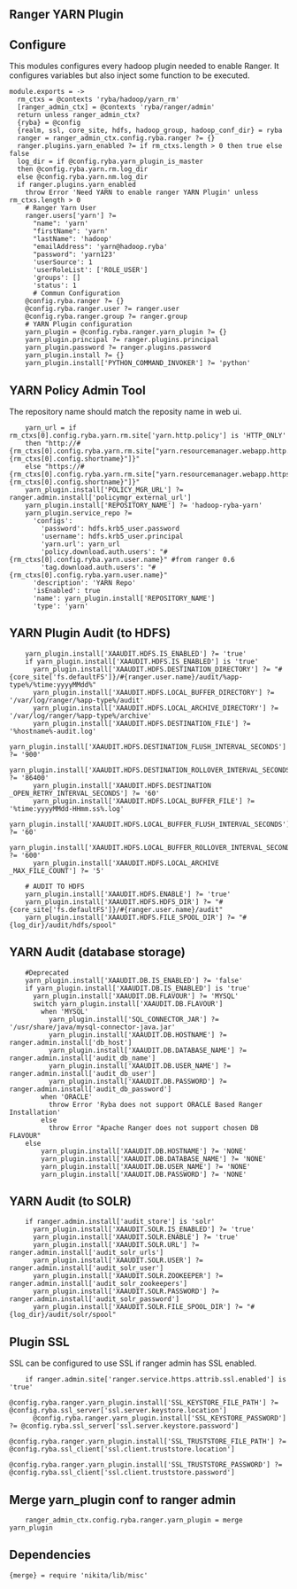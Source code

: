 
## Ranger YARN Plugin

## Configure
This modules configures every hadoop plugin needed to enable Ranger. It configures
variables but also inject some function to be executed.

    module.exports = ->
      rm_ctxs = @contexts 'ryba/hadoop/yarn_rm'
      [ranger_admin_ctx] = @contexts 'ryba/ranger/admin'
      return unless ranger_admin_ctx?
      {ryba} = @config
      {realm, ssl, core_site, hdfs, hadoop_group, hadoop_conf_dir} = ryba
      ranger = ranger_admin_ctx.config.ryba.ranger ?= {}
      ranger.plugins.yarn_enabled ?= if rm_ctxs.length > 0 then true else false
      log_dir = if @config.ryba.yarn_plugin_is_master
      then @config.ryba.yarn.rm.log_dir
      else @config.ryba.yarn.nm.log_dir
      if ranger.plugins.yarn_enabled
        throw Error 'Need YARN to enable ranger YARN Plugin' unless rm_ctxs.length > 0
        # Ranger Yarn User
        ranger.users['yarn'] ?=
          "name": 'yarn'
          "firstName": 'yarn'
          "lastName": 'hadoop'
          "emailAddress": 'yarn@hadoop.ryba'
          "password": 'yarn123'
          'userSource': 1
          'userRoleList': ['ROLE_USER']
          'groups': []
          'status': 1
          # Commun Configuration
        @config.ryba.ranger ?= {}
        @config.ryba.ranger.user ?= ranger.user
        @config.ryba.ranger.group ?= ranger.group
        # YARN Plugin configuration
        yarn_plugin = @config.ryba.ranger.yarn_plugin ?= {}
        yarn_plugin.principal ?= ranger.plugins.principal
        yarn_plugin.password ?= ranger.plugins.password
        yarn_plugin.install ?= {}
        yarn_plugin.install['PYTHON_COMMAND_INVOKER'] ?= 'python'

## YARN Policy Admin Tool
The repository name should match the reposity name in web ui.

        yarn_url = if rm_ctxs[0].config.ryba.yarn.rm.site['yarn.http.policy'] is 'HTTP_ONLY'
        then "http://#{rm_ctxs[0].config.ryba.yarn.rm.site["yarn.resourcemanager.webapp.http.address.#{rm_ctxs[0].config.shortname}"]}"
        else "https://#{rm_ctxs[0].config.ryba.yarn.rm.site["yarn.resourcemanager.webapp.https.address.#{rm_ctxs[0].config.shortname}"]}"
        yarn_plugin.install['POLICY_MGR_URL'] ?= ranger.admin.install['policymgr_external_url']
        yarn_plugin.install['REPOSITORY_NAME'] ?= 'hadoop-ryba-yarn'
        yarn_plugin.service_repo ?=
          'configs':
            'password': hdfs.krb5_user.password
            'username': hdfs.krb5_user.principal
            'yarn.url': yarn_url
            'policy.download.auth.users': "#{rm_ctxs[0].config.ryba.yarn.user.name}" #from ranger 0.6
            'tag.download.auth.users': "#{rm_ctxs[0].config.ryba.yarn.user.name}"
          'description': 'YARN Repo'
          'isEnabled': true
          'name': yarn_plugin.install['REPOSITORY_NAME']
          'type': 'yarn'

## YARN Plugin Audit (to HDFS)

        yarn_plugin.install['XAAUDIT.HDFS.IS_ENABLED'] ?= 'true'
        if yarn_plugin.install['XAAUDIT.HDFS.IS_ENABLED'] is 'true'
          yarn_plugin.install['XAAUDIT.HDFS.DESTINATION_DIRECTORY'] ?= "#{core_site['fs.defaultFS']}/#{ranger.user.name}/audit/%app-type%/%time:yyyyMMdd%"
          yarn_plugin.install['XAAUDIT.HDFS.LOCAL_BUFFER_DIRECTORY'] ?= '/var/log/ranger/%app-type%/audit'
          yarn_plugin.install['XAAUDIT.HDFS.LOCAL_ARCHIVE_DIRECTORY'] ?= '/var/log/ranger/%app-type%/archive'
          yarn_plugin.install['XAAUDIT.HDFS.DESTINATION_FILE'] ?= '%hostname%-audit.log'
          yarn_plugin.install['XAAUDIT.HDFS.DESTINATION_FLUSH_INTERVAL_SECONDS'] ?= '900'
          yarn_plugin.install['XAAUDIT.HDFS.DESTINATION_ROLLOVER_INTERVAL_SECONDS'] ?= '86400'
          yarn_plugin.install['XAAUDIT.HDFS.DESTINATION _OPEN_RETRY_INTERVAL_SECONDS'] ?= '60'
          yarn_plugin.install['XAAUDIT.HDFS.LOCAL_BUFFER_FILE'] ?= '%time:yyyyMMdd-HHmm.ss%.log'
          yarn_plugin.install['XAAUDIT.HDFS.LOCAL_BUFFER_FLUSH_INTERVAL_SECONDS'] ?= '60'
          yarn_plugin.install['XAAUDIT.HDFS.LOCAL_BUFFER_ROLLOVER_INTERVAL_SECONDS'] ?= '600'
          yarn_plugin.install['XAAUDIT.HDFS.LOCAL_ARCHIVE _MAX_FILE_COUNT'] ?= '5'

        # AUDIT TO HDFS
        yarn_plugin.install['XAAUDIT.HDFS.ENABLE'] ?= 'true'
        yarn_plugin.install['XAAUDIT.HDFS.HDFS_DIR'] ?= "#{core_site['fs.defaultFS']}/#{ranger.user.name}/audit"
        yarn_plugin.install['XAAUDIT.HDFS.FILE_SPOOL_DIR'] ?= "#{log_dir}/audit/hdfs/spool"

## YARN Audit (database storage)

        #Deprecated
        yarn_plugin.install['XAAUDIT.DB.IS_ENABLED'] ?= 'false'
        if yarn_plugin.install['XAAUDIT.DB.IS_ENABLED'] is 'true'
          yarn_plugin.install['XAAUDIT.DB.FLAVOUR'] ?= 'MYSQL'
          switch yarn_plugin.install['XAAUDIT.DB.FLAVOUR']
            when 'MYSQL'
              yarn_plugin.install['SQL_CONNECTOR_JAR'] ?= '/usr/share/java/mysql-connector-java.jar'
              yarn_plugin.install['XAAUDIT.DB.HOSTNAME'] ?= ranger.admin.install['db_host']
              yarn_plugin.install['XAAUDIT.DB.DATABASE_NAME'] ?= ranger.admin.install['audit_db_name']
              yarn_plugin.install['XAAUDIT.DB.USER_NAME'] ?= ranger.admin.install['audit_db_user']
              yarn_plugin.install['XAAUDIT.DB.PASSWORD'] ?= ranger.admin.install['audit_db_password']
            when 'ORACLE'
              throw Error 'Ryba does not support ORACLE Based Ranger Installation'
            else
              throw Error "Apache Ranger does not support chosen DB FLAVOUR"
        else
            yarn_plugin.install['XAAUDIT.DB.HOSTNAME'] ?= 'NONE'
            yarn_plugin.install['XAAUDIT.DB.DATABASE_NAME'] ?= 'NONE'
            yarn_plugin.install['XAAUDIT.DB.USER_NAME'] ?= 'NONE'
            yarn_plugin.install['XAAUDIT.DB.PASSWORD'] ?= 'NONE'

## YARN Audit (to SOLR)

        if ranger.admin.install['audit_store'] is 'solr'
          yarn_plugin.install['XAAUDIT.SOLR.IS_ENABLED'] ?= 'true'
          yarn_plugin.install['XAAUDIT.SOLR.ENABLE'] ?= 'true'
          yarn_plugin.install['XAAUDIT.SOLR.URL'] ?= ranger.admin.install['audit_solr_urls']
          yarn_plugin.install['XAAUDIT.SOLR.USER'] ?= ranger.admin.install['audit_solr_user']
          yarn_plugin.install['XAAUDIT.SOLR.ZOOKEEPER'] ?= ranger.admin.install['audit_solr_zookeepers']
          yarn_plugin.install['XAAUDIT.SOLR.PASSWORD'] ?= ranger.admin.install['audit_solr_password']
          yarn_plugin.install['XAAUDIT.SOLR.FILE_SPOOL_DIR'] ?= "#{log_dir}/audit/solr/spool"

## Plugin SSL
SSL can be configured to use SSL if ranger admin has SSL enabled.

        if ranger.admin.site['ranger.service.https.attrib.ssl.enabled'] is 'true'
          @config.ryba.ranger.yarn_plugin.install['SSL_KEYSTORE_FILE_PATH'] ?= @config.ryba.ssl_server['ssl.server.keystore.location']
          @config.ryba.ranger.yarn_plugin.install['SSL_KEYSTORE_PASSWORD'] ?= @config.ryba.ssl_server['ssl.server.keystore.password']
          @config.ryba.ranger.yarn_plugin.install['SSL_TRUSTSTORE_FILE_PATH'] ?= @config.ryba.ssl_client['ssl.client.truststore.location']
          @config.ryba.ranger.yarn_plugin.install['SSL_TRUSTSTORE_PASSWORD'] ?= @config.ryba.ssl_client['ssl.client.truststore.password']

## Merge yarn_plugin conf to ranger admin

        ranger_admin_ctx.config.ryba.ranger.yarn_plugin = merge yarn_plugin

## Dependencies

    {merge} = require 'nikita/lib/misc'
